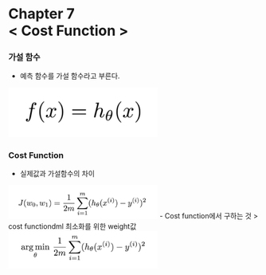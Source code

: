 Chapter 7<br/>
< Cost Function >
===============================


### 가설 함수
- 예측 함수를 가설 함수라고 부른다.
<img src="https://github.com/alstn2468/Python_For_Machine_Learning/blob/master/Chapter.7/img/4.png" width="300" height="auto">


### Cost Function
- 실제값과 가설함수의 차이
<img src="https://github.com/alstn2468/Python_For_Machine_Learning/blob/master/Chapter.7/img/5.png" width="300" height="auto">
- Cost function에서 구하는 것
> cost functiondml 최소화를 위한 weight값

<img src="https://github.com/alstn2468/Python_For_Machine_Learning/blob/master/Chapter.7/img/6.png" width="300" height="auto">
